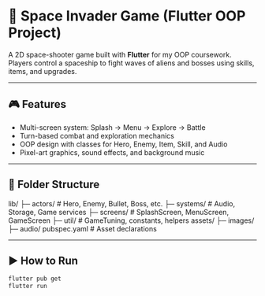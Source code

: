 # 🚀 Space Invader Game (Flutter OOP Project)

A 2D space-shooter game built with **Flutter** for my OOP coursework.  
Players control a spaceship to fight waves of aliens and bosses using skills, items, and upgrades.

---

## 🎮 Features
- Multi-screen system: Splash → Menu → Explore → Battle  
- Turn-based combat and exploration mechanics  
- OOP design with classes for Hero, Enemy, Item, Skill, and Audio  
- Pixel-art graphics, sound effects, and background music  

---

## 🧩 Folder Structure
lib/
├─ actors/ # Hero, Enemy, Bullet, Boss, etc.
├─ systems/ # Audio, Storage, Game services
├─ screens/ # SplashScreen, MenuScreen, GameScreen
├─ util/ # GameTuning, constants, helpers
assets/
├─ images/
├─ audio/
pubspec.yaml # Asset declarations

---

## ▶️ How to Run
```bash
flutter pub get
flutter run
